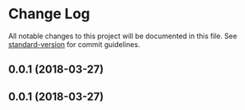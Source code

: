 # Change Log

All notable changes to this project will be documented in this file. See [standard-version](https://github.com/conventional-changelog/standard-version) for commit guidelines.

<a name="0.0.1"></a>
## 0.0.1 (2018-03-27)



<a name="0.0.1"></a>
## 0.0.1 (2018-03-27)
